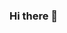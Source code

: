 ### Hi there 👋

<!--
**milangamage/milangamage** is a ✨ _special_ ✨ repository because its `README.md` (this file) appears on your GitHub profile.

Here are some ideas to get you started:

milan gamage
new

new milan gamage

- 🔭 I’m currently working on ...
- 🌱 I’m currently learning ...
- 👯 I’m looking to collaborate on ...
- 🤔 I’m looking for help with ...
- 💬 Ask me about ...
- 📫 How to reach me: ...
- 😄 Pronouns: ...
- ⚡ Fun fact: ...
-->
